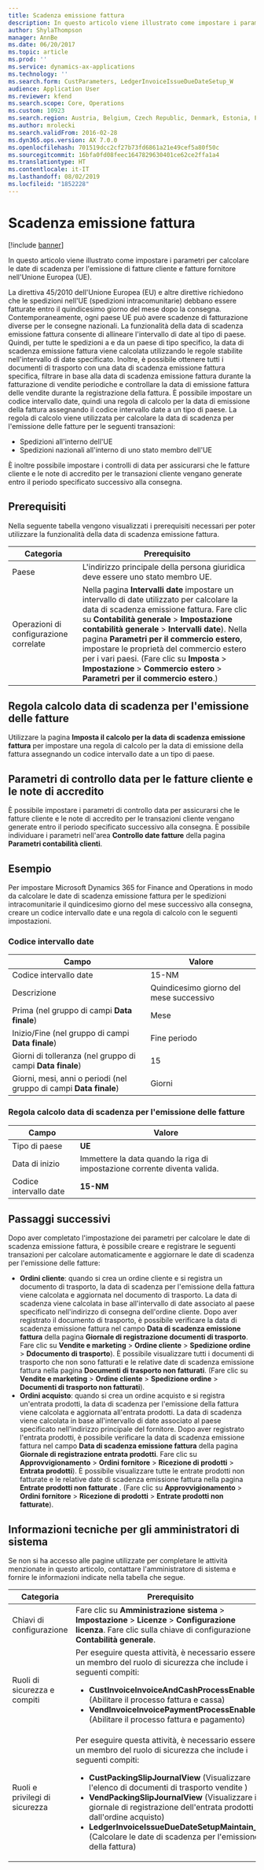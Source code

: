 ```yaml
---
title: Scadenza emissione fattura
description: In questo articolo viene illustrato come impostare i parametri per calcolare le date di scadenza per l'emissione di fatture cliente e fatture fornitore nell'Unione Europea (UE).
author: ShylaThompson
manager: AnnBe
ms.date: 06/20/2017
ms.topic: article
ms.prod: ''
ms.service: dynamics-ax-applications
ms.technology: ''
ms.search.form: CustParameters, LedgerInvoiceIssueDueDateSetup_W
audience: Application User
ms.reviewer: kfend
ms.search.scope: Core, Operations
ms.custom: 10923
ms.search.region: Austria, Belgium, Czech Republic, Denmark, Estonia, Finland, France, Germany, Hungary, Iceland, Italy, Latvia, Lithuania, Netherlands, Poland, Spain, Sweden, United Kingdom
ms.author: mrolecki
ms.search.validFrom: 2016-02-28
ms.dyn365.ops.version: AX 7.0.0
ms.openlocfilehash: 701519dcc2cf27b73fd6861a21e49cef5a80f50c
ms.sourcegitcommit: 16bfa0fd08feec1647829630401ce62ce2ffa1a4
ms.translationtype: HT
ms.contentlocale: it-IT
ms.lasthandoff: 08/02/2019
ms.locfileid: "1852228"
---
```

# <a name="invoice-issue-deadline"></a>Scadenza emissione fattura

[!include [banner](../includes/banner.md)]

In questo articolo viene illustrato come impostare i parametri per calcolare le date di scadenza per l'emissione di fatture cliente e fatture fornitore nell'Unione Europea (UE).

La direttiva 45/2010 dell'Unione Europea (EU) e altre direttive richiedono che le spedizioni nell'UE (spedizioni intracomunitarie) debbano essere fatturate entro il quindicesimo giorno del mese dopo la consegna. Contemporaneamente, ogni paese UE può avere scadenze di fatturazione diverse per le consegne nazionali. La funzionalità della data di scadenza emissione fattura consente di allineare l'intervallo di date al tipo di paese. Quindi, per tutte le spedizioni a e da un paese di tipo specifico, la data di scadenza emissione fattura viene calcolata utilizzando le regole stabilite nell'intervallo di date specificato. Inoltre, è possibile ottenere tutti i documenti di trasporto con una data di scadenza emissione fattura specifica, filtrare in base alla data di scadenza emissione fattura durante la fatturazione di vendite periodiche e controllare la data di emissione fattura delle vendite durante la registrazione della fattura. È possibile impostare un codice intervallo date, quindi una regola di calcolo per la data di emissione della fattura assegnando il codice intervallo date a un tipo di paese. La regola di calcolo viene utilizzata per calcolare la data di scadenza per l'emissione delle fatture per le seguenti transazioni:

-   Spedizioni all'interno dell'UE
-   Spedizioni nazionali all'interno di uno stato membro dell'UE

È inoltre possibile impostare i controlli di data per assicurarsi che le fatture cliente e le note di accredito per le transazioni cliente vengano generate entro il periodo specificato successivo alla consegna.

## <a name="prerequisites"></a>Prerequisiti
Nella seguente tabella vengono visualizzati i prerequisiti necessari per poter utilizzare la funzionalità della data di scadenza emissione fattura.

| Categoria            | Prerequisito                                                                                                                                                                                                                                                                                                                                                                             |
|---------------------|------------------------------------------------------------------------------------------------------------------------------------------------------------------------------------------------------------------------------------------------------------------------------------------------------------------------------------------------------------------------------------------|
| Paese      | L'indirizzo principale della persona giuridica deve essere uno stato membro UE.                                                                                                                                                                                                                                                                                                                    |
| Operazioni di configurazione correlate | Nella pagina **Intervalli date** impostare un intervallo di date utilizzato per calcolare la data di scadenza emissione fattura. Fare clic su **Contabilità generale** &gt; **Impostazione contabilità generale** &gt; **Intervalli date**). Nella pagina **Parametri per il commercio estero**, impostare le proprietà del commercio estero per i vari paesi. (Fare clic su **Imposta** &gt; **Impostazione** &gt; **Commercio estero** &gt; **Parametri per il commercio estero**.) |

## <a name="invoice-issue-due-date-calculation-rule"></a>Regola calcolo data di scadenza per l'emissione delle fatture
Utilizzare la pagina **Imposta il calcolo per la data di scadenza emissione fattura** per impostare una regola di calcolo per la data di emissione della fattura assegnando un codice intervallo date a un tipo di paese.

## <a name="date-control-parameters-for-customer-invoices-and-credit-notes"></a>Parametri di controllo data per le fatture cliente e le note di accredito
È possibile impostare i parametri di controllo data per assicurarsi che le fatture cliente e le note di accredito per le transazioni cliente vengano generate entro il periodo specificato successivo alla consegna. È possibile individuare i parametri nell'area **Controllo date fatture** della pagina **Parametri contabilità clienti**.

## <a name="example"></a>Esempio
Per impostare Microsoft Dynamics 365 for Finance and Operations in modo da calcolare le date di scadenza emissione fattura per le spedizioni intracomunitarie il quindicesimo giorno del mese successivo alla consegna, creare un codice intervallo date e una regola di calcolo con le seguenti impostazioni.

### <a name="date-interval-code"></a>Codice intervallo date

| Campo                                                           | Valore                           |
|-----------------------------------------------------------------|---------------------------------|
| Codice intervallo date                                              | 15-NM                           |
| Descrizione                                                     | Quindicesimo giorno del mese successivo |
| Prima (nel gruppo di campi **Data finale**)                         | Mese                           |
| Inizio/Fine (nel gruppo di campi **Data finale**)                      | Fine periodo                             |
| Giorni di tolleranza (nel gruppo di campi **Data finale**)                            | 15                              |
| Giorni, mesi, anni o periodi (nel gruppo di campi **Data finale**) | Giorni                            |

### <a name="invoice-issue-due-date-calculation-rule"></a>Regola calcolo data di scadenza per l'emissione delle fatture

| Campo               | Valore                                                     |
|---------------------|-----------------------------------------------------------|
| Tipo di paese | **UE**                                                    |
| Data di inizio          | Immettere la data quando la riga di impostazione corrente diventa valida. |
| Codice intervallo date  | **15-NM**                                                 |

## <a name="next-steps"></a>Passaggi successivi
Dopo aver completato l'impostazione dei parametri per calcolare le date di scadenza emissione fattura, è possibile creare e registrare le seguenti transazioni per calcolare automaticamente e aggiornare le date di scadenza per l'emissione delle fatture:

-   **Ordini cliente**: quando si crea un ordine cliente e si registra un documento di trasporto, la data di scadenza per l'emissione della fattura viene calcolata e aggiornata nel documento di trasporto. La data di scadenza viene calcolata in base all'intervallo di date associato al paese specificato nell'indirizzo di consegna dell'ordine cliente. Dopo aver registrato il documento di trasporto, è possibile verificare la data di scadenza emissione fattura nel campo **Data di scadenza emissione fattura** della pagina **Giornale di registrazione documenti di trasporto**. Fare clic su **Vendite e marketing** &gt; **Ordine cliente** &gt; **Spedizione ordine** &gt; **Ddocumento di trasporto**). È possibile visualizzare tutti i documenti di trasporto che non sono fatturati e le relative date di scadenza emissione fattura nella pagina **Documenti di trasporto non fatturati**. (Fare clic su **Vendite e marketing** &gt; **Ordine cliente** &gt; **Spedizione ordine** &gt; **Documenti di trasporto non fatturati**).
-   **Ordini acquisto**: quando si crea un ordine acquisto e si registra un'entrata prodotti, la data di scadenza per l'emissione della fattura viene calcolata e aggiornata all'entrata prodotti. La data di scadenza viene calcolata in base all'intervallo di date associato al paese specificato nell'indirizzo principale del fornitore. Dopo aver registrato l'entrata prodotti, è possibile verificare la data di scadenza emissione fattura nel campo **Data di scadenza emissione fattura** della pagina **Giornale di registrazione entrata prodotti**. Fare clic su **Approvvigionamento** &gt; **Ordini fornitore** &gt; **Ricezione di prodotti** &gt; **Entrata prodotti**). È possibile visualizzare tutte le entrate prodotti non fatturate e le relative date di scadenza emissione fattura nella pagina **Entrate prodotti non fatturate** . (Fare clic su **Approvvigionamento** &gt; **Ordini fornitore** &gt; **Ricezione di prodotti** &gt; **Entrate prodotti non fatturate**).

## <a name="technical-information-for-system-administrators"></a>Informazioni tecniche per gli amministratori di sistema
Se non si ha accesso alle pagine utilizzate per completare le attività menzionate in questo articolo, contattare l'amministratore di sistema e fornire le informazioni indicate nella tabella che segue.

<table>
<colgroup>
<col width="50%" />
<col width="50%" />
</colgroup>
<thead>
<tr class="header">
<th>Categoria</th>
<th>Prerequisito</th>
</tr>
</thead>
<tbody>
<tr class="odd">
<td>Chiavi di configurazione</td>
<td>Fare clic su <strong>Amministrazione sistema</strong> &gt; <strong>Impostazione</strong> &gt; <strong>Licenze</strong> &gt; <strong>Configurazione licenza</strong>. Fare clic sulla chiave di configurazione <strong>Contabilità generale</strong>.</td>
</tr>
<tr class="even">
<td>Ruoli di sicurezza e compiti</td>
<td>Per eseguire questa attività, è necessario essere un membro del ruolo di sicurezza che include i seguenti compiti:
<ul>
<li><strong>CustInvoiceInvoiceAndCashProcessEnable</strong> (Abilitare il processo fattura e cassa)</li>
<li><strong>VendInvoiceInvoicePaymentProcessEnable</strong> (Abilitare il processo fattura e pagamento)</li>
</ul></td>
</tr>
<tr class="odd">
<td>Ruoli e privilegi di sicurezza</td>
<td>Per eseguire questa attività, è necessario essere un membro del ruolo di sicurezza che include i seguenti compiti:
<ul>
<li><strong>CustPackingSlipJournalView</strong> (Visualizzare l'elenco di documenti di trasporto vendite )</li>
<li><strong>VendPackingSlipJournalView</strong> (Visualizzare il giornale di registrazione dell'entrata prodotti dall'ordine acquisto)</li>
<li><strong>LedgerInvoiceIssueDueDateSetupMaintain_W</strong> (Calcolare le date di scadenza per l'emissione della fattura)</li>
</ul></td>
</tr>
</tbody>
</table>





